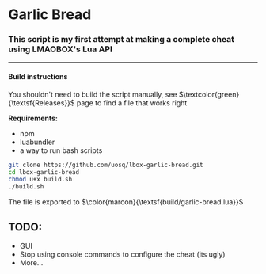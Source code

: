 # Garlic Bread

### This script is my first attempt at making a complete cheat using LMAOBOX's Lua API

---

#### Build instructions

You shouldn't need to build the script manually, see $\textcolor{green}{\textsf{Releases}}$ page to find a file that works right

**Requirements:**

- npm
- luabundler
- a way to run bash scripts

```bash
git clone https://github.com/uosq/lbox-garlic-bread.git
cd lbox-garlic-bread
chmod u+x build.sh
./build.sh
```

The file is exported to $\color{maroon}{\textsf{build/garlic-bread.lua}}$

## TODO:

- GUI
- Stop using console commands to configure the cheat (its ugly)
- More...

